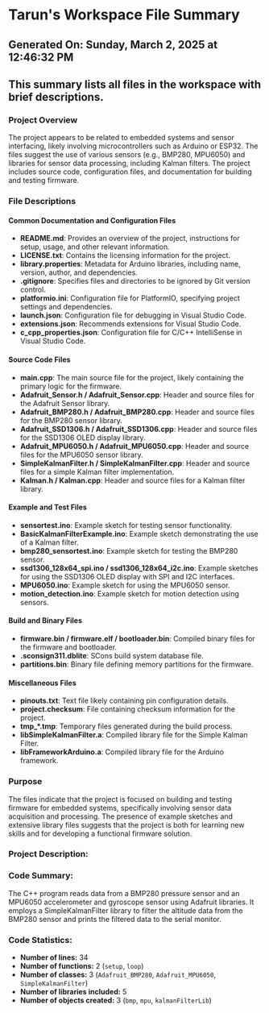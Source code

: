 # Tarun's Workspace File Summary
## Generated On: Sunday, March 2, 2025 at 12:46:32 PM
This summary lists all files in the workspace with brief descriptions.
---
### Project Overview
The project appears to be related to embedded systems and sensor interfacing, likely involving microcontrollers such as Arduino or ESP32. The files suggest the use of various sensors (e.g., BMP280, MPU6050) and libraries for sensor data processing, including Kalman filters. The project includes source code, configuration files, and documentation for building and testing firmware.

### File Descriptions

#### Common Documentation and Configuration Files
- **README.md**: Provides an overview of the project, instructions for setup, usage, and other relevant information.
- **LICENSE.txt**: Contains the licensing information for the project.
- **library.properties**: Metadata for Arduino libraries, including name, version, author, and dependencies.
- **.gitignore**: Specifies files and directories to be ignored by Git version control.
- **platformio.ini**: Configuration file for PlatformIO, specifying project settings and dependencies.
- **launch.json**: Configuration file for debugging in Visual Studio Code.
- **extensions.json**: Recommends extensions for Visual Studio Code.
- **c_cpp_properties.json**: Configuration file for C/C++ IntelliSense in Visual Studio Code.

#### Source Code Files
- **main.cpp**: The main source file for the project, likely containing the primary logic for the firmware.
- **Adafruit_Sensor.h / Adafruit_Sensor.cpp**: Header and source files for the Adafruit Sensor library.
- **Adafruit_BMP280.h / Adafruit_BMP280.cpp**: Header and source files for the BMP280 sensor library.
- **Adafruit_SSD1306.h / Adafruit_SSD1306.cpp**: Header and source files for the SSD1306 OLED display library.
- **Adafruit_MPU6050.h / Adafruit_MPU6050.cpp**: Header and source files for the MPU6050 sensor library.
- **SimpleKalmanFilter.h / SimpleKalmanFilter.cpp**: Header and source files for a simple Kalman filter implementation.
- **Kalman.h / Kalman.cpp**: Header and source files for a Kalman filter library.

#### Example and Test Files
- **sensortest.ino**: Example sketch for testing sensor functionality.
- **BasicKalmanFilterExample.ino**: Example sketch demonstrating the use of a Kalman filter.
- **bmp280_sensortest.ino**: Example sketch for testing the BMP280 sensor.
- **ssd1306_128x64_spi.ino / ssd1306_128x64_i2c.ino**: Example sketches for using the SSD1306 OLED display with SPI and I2C interfaces.
- **MPU6050.ino**: Example sketch for using the MPU6050 sensor.
- **motion_detection.ino**: Example sketch for motion detection using sensors.

#### Build and Binary Files
- **firmware.bin / firmware.elf / bootloader.bin**: Compiled binary files for the firmware and bootloader.
- **.sconsign311.dblite**: SCons build system database file.
- **partitions.bin**: Binary file defining memory partitions for the firmware.

#### Miscellaneous Files
- **pinouts.txt**: Text file likely containing pin configuration details.
- **project.checksum**: File containing checksum information for the project.
- **tmp_*.tmp**: Temporary files generated during the build process.
- **libSimpleKalmanFilter.a**: Compiled library file for the Simple Kalman Filter.
- **libFrameworkArduino.a**: Compiled library file for the Arduino framework.

### Purpose
The files indicate that the project is focused on building and testing firmware for embedded systems, specifically involving sensor data acquisition and processing. The presence of example sketches and extensive library files suggests that the project is both for learning new skills and for developing a functional firmware solution. 
### Project Description:
 ### Code Summary:
The C++ program reads data from a BMP280 pressure sensor and an MPU6050 accelerometer and gyroscope sensor using Adafruit libraries. It employs a SimpleKalmanFilter library to filter the altitude data from the BMP280 sensor and prints the filtered data to the serial monitor.

### Code Statistics:
- **Number of lines:** 34
- **Number of functions:** 2 (`setup`, `loop`)
- **Number of classes:** 3 (`Adafruit_BMP280`, `Adafruit_MPU6050`, `SimpleKalmanFilter`)
- **Number of libraries included:** 5
- **Number of objects created:** 3 (`bmp`, `mpu`, `kalmanFilterLib`)
